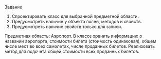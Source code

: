 Задание

1. Спроектировать класс для выбранной предметной области. 
2. Предусмотреть наличие у объекта полей, методов и свойств.
3. Предусмотреть наличие свойств только для записи. 

 Предметная область: Аэропорт. В классе хранить информацию о названии аэропорта, стоимости билета (стоимость одинаковая), общем числе мест во всех самолетах, числе проданных билетов. Реализовать метод для подсчета общей стоимости всех проданных билетов. 
